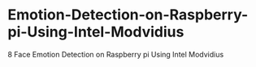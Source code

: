 # Emotion-Detection-on-Raspberry-pi-Using-Intel-Modvidius
8 Face Emotion Detection on Raspberry pi Using Intel Modvidius
